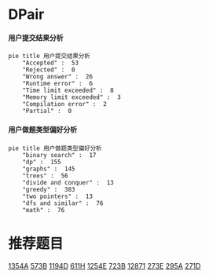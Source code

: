 # DPair

<!-- tabs:start -->



#### **用户提交结果分析**

```mermaid
pie title 用户提交结果分析
    "Accepted" :  53
    "Rejected" :  0
    "Wrong answer" :  26
    "Runtime error" :  6
    "Time limit exceeded" :  8
    "Memory limit exceeded" :  3
    "Compilation error" :  2
    "Partial" :  0
```

#### **用户做题类型偏好分析**

```mermaid
pie title 用户做题类型偏好分析
    "binary search" :  17
    "dp" :  155
    "graphs" :  145
    "trees" :  56
    "divide and conquer" :  13
    "greedy" :  383
    "two pointers" :  13
    "dfs and similar" :  76
    "math" :  76
```



<!-- tabs:end -->
# 推荐题目
[1354A](https://codeforces.com/contest/1354/problem/A)
[573B](https://codeforces.com/contest/573/problem/B)
[1194D](https://codeforces.com/contest/1194/problem/D)
[611H](https://codeforces.com/contest/611/problem/H)
[1254E](https://codeforces.com/contest/1254/problem/E)
[723B](https://codeforces.com/contest/723/problem/B)
[12871](https://codeforces.com/contest/1287/problem/1)
[273E](https://codeforces.com/contest/273/problem/E)
[295A](https://codeforces.com/contest/295/problem/A)
[271D](https://codeforces.com/contest/271/problem/D)

